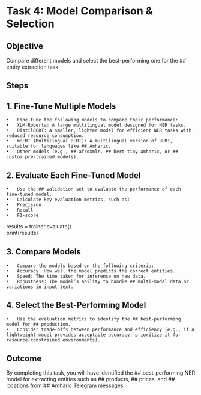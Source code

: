# Task 4: Model Comparison & Selection

## Objective

Compare different models and select the best-performing one for the ## entity extraction task.

## Steps

## 1. Fine-Tune Multiple Models
	•	Fine-tune the following models to compare their performance:
	•	XLM-Roberta: A large multilingual model designed for NER tasks.
	•	DistilBERT: A smaller, lighter model for efficient NER tasks with reduced resource consumption.
	•	mBERT (Multilingual BERT): A multilingual version of BERT, suitable for languages like ## Amharic.
	•	Other models (e.g., ## afroxmlr, ## bert-tiny-amharic, or ## custom pre-trained models).

## 2. Evaluate Each Fine-Tuned Model
	•	Use the ## validation set to evaluate the performance of each fine-tuned model.
	•	Calculate key evaluation metrics, such as:
	•	Precision
	•	Recall
	•	F1-score

results = trainer.evaluate()  
print(results)  

## 3. Compare Models
	•	Compare the models based on the following criteria:
	•	Accuracy: How well the model predicts the correct entities.
	•	Speed: The time taken for inference on new data.
	•	Robustness: The model’s ability to handle ## multi-modal data or variations in input text.

## 4. Select the Best-Performing Model
	•	Use the evaluation metrics to identify the ## best-performing model for ## production.
	•	Consider trade-offs between performance and efficiency (e.g., if a lightweight model provides acceptable accuracy, prioritize it for resource-constrained environments).

## Outcome

By completing this task, you will have identified the ## best-performing NER model for extracting entities such as ## products, ## prices, and ## locations from ## Amharic Telegram messages.
